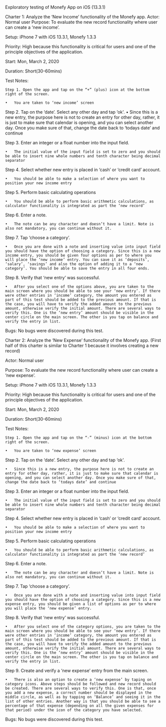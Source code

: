 Exploratory testing of Monefy App on iOS (13.3.1)

Charter 1: Analyze the ‘New Income’ functionality of the Monefy app.
Actor: Normal user
Purpose: To evaluate the new record functionality where user can create a ‘new income’.

Setup: iPhone 7 with iOS 13.3.1, Monefy 1.3.3

Priority: High because this functionality is critical for users and one of the principle objectives of the application.

Start: Mon, March 2, 2020

Duration: Short(30-60mins)

Test Notes:

	Step 1. Open the app and tap on the “+” (plus) icon at the bottom right of the screen. 

    •	You are taken to ‘new income’ screen

Step 2. Tap on the ‘date’. Select any other day and tap ‘ok'.
•	Since this is a new entry, the purpose here is not to create an entry for other day, rather, it is just to make sure that calendar is opening, and you can select another day. Once you make sure of that, change the date back to ‘todays date’ and continue

Step 3. Enter an integer or a float number into the input field.

    •	The initial value of the input field is set to zero and you should be able to insert nine whole numbers and tenth character being decimal separator

Step 4. Select whether new entry is placed in ‘cash’ or ‘credit card’ account.

    •	You should be able to make a selection of where you want to position your new income entry

Step 5. Perform basic calculating operations

    •	You should be able to perform basic arithmetic calculations, as calculator functionality is integrated as part the ‘new record’  

Step 6. Enter a note.

    •	The note can be any character and doesn’t have a limit. Note is also not mandatory, you can continue without it.

Step 7. Tap ‘choose a category’.

    •	Once you are done with a note and inserting value into input field you should have the option of choosing a category. Since this is a new income entry, you should be given four options as per to where you will place the ‘new income’ entry. You can save it as ‘deposits’, ‘salary’, ‘savings’ and also the option of adding it to a ‘new category’. You should be able to save the entry in all four ends. 

Step 8. Verify that ‘new entry’ was successful.

    •	After you select one of the options above, you are taken to the main screen where you should be able to see your ‘new entry’. If there were other entries in ‘income’ category, the amount you entered as part of this test should be added to the previous amount. If that is the case, you will have to verify the added amount to the previous amount, otherwise verify the initial amount. There are several ways to verify this. One is the ‘new entry’ amount should be visible in the center circle on the main screen. The other is you tap on balance and verify the entry in list. 

Bugs: No bugs were discovered during this test.


Charter 2: Analyze the ‘New Expense’ functionality of the Monefy app. (First half of this charter is similar to Charter 1 because it involves creating a new record)

Actor: Normal user

Purpose: To evaluate the new record functionality where user can create a ‘new expense’.

Setup: iPhone 7 with iOS 13.3.1, Monefy 1.3.3

Priority: High because this functionality is critical for users and one of the principle objectives of the application.

Start: Mon, March 2, 2020

Duration: Short(30-60mins)

Test Notes:

	Step 1. Open the app and tap on the “-” (minus) icon at the bottom right of the screen. 

    •	You are taken to ‘new expense’ screen

Step 2. Tap on the ‘date’. Select any other day and tap ‘ok'.

    •	Since this is a new entry, the purpose here is not to create an entry for other day, rather, it is just to make sure that calendar is opening, and you can select another day. Once you make sure of that, change the date back to ‘todays date’ and continue

Step 3. Enter an integer or a float number into the input field.

    •	The initial value of the input field is set to zero and you should be able to insert nine whole numbers and tenth character being decimal separator

Step 4. Select whether new entry is placed in ‘cash’ or ‘credit card’ account.

    •	You should be able to make a selection of where you want to position your new income entry

Step 5. Perform basic calculating operations

    •	You should be able to perform basic arithmetic calculations, as calculator functionality is integrated as part the ‘new record’  

Step 6. Enter a note.

    •	The note can be any character and doesn’t have a limit. Note is also not mandatory, you can continue without it.

Step 7. Tap ‘choose a category’.

    •	Once you are done with a note and inserting value into input field you should have the option of choosing a category. Since this is a new expense entry, you should be given a list of options as per to where you will place the ‘new expense’ entry. 

Step 8. Verify that ‘new entry’ was successful.

    •	After you select one of the category options, you are taken to the main screen where you should be able to see your ‘new entry’. If there were other entries in ‘income’ category, the amount you entered as part of this test should be added to the previous amount. If that is the case, you will have to verify the added amount to the previous amount, otherwise verify the initial amount. There are several ways to verify this. One is the ‘new entry’ amount should be visible in the center circle on the main screen. The other is you tap on balance and verify the entry in list. 

Step 9. Create and verify a ‘new expense’ entry from the main screen.

    •	There is also an option to create a ‘new expense’ by taping on category icons. Above steps should be followed and new record should be created. There are several ways to verify this. One is that, once you add a new expense, a correct number should be displayed in the middle circle, as well as by tapping on ‘Balance’ and seeing it in the list of other entries. Another way is that you should be able to see a percentage of that expense (depending on all the given expenses for that period) under the icon of the category you have selected. 


Bugs: No bugs were discovered during this test.


